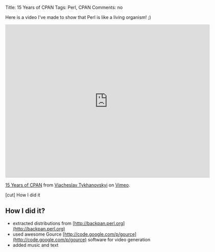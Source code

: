 Title: 15 Years of CPAN
Tags: Perl, CPAN
Comments: no

Here is a video I've made to show that Perl is like a living organism! ;)

<div>
    <iframe src="http://player.vimeo.com/video/18424044" width="640" height="480" frameborder="0"></iframe><p><a href="http://vimeo.com/18424044">15 Years of CPAN</a> from <a href="http://vimeo.com/user3867910">Viacheslav Tykhanovskyi</a> on <a href="http://vimeo.com">Vimeo</a>.</p>
</div>

[cut] How I did it

## How I did it?

- extracted distributions from [http://backpan.perl.org](http://backpan.perl.org)
- used awesome Gource [http://code.google.com/p/gource](http://code.google.com/p/gource) software for video generation
- added music and text
